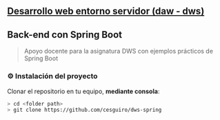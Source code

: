 ## [Desarrollo web entorno servidor (daw - dws)](https://cesguiro.es/doku.php?id=clase:daw:dws:start)

## Back-end con Spring Boot

> Apoyo docente para la asignatura DWS con ejemplos prácticos de Spring Boot

### :gear: Instalación del proyecto

Clonar el repositorio en tu equipo, **mediante consola**:

```sh
> cd <folder path>
> git clone https://github.com/cesguiro/dws-spring
```